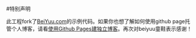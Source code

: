 #特别声明

此工程fork了[BeiYuu.com](http://beiyuu.com)的示例代码。如果你也想了解如何使用github page托管个人博客，请看[使用Github Pages建独立博客](http://beiyuu.com/github-pages/)。再次对beiyuu童鞋表示感谢！



